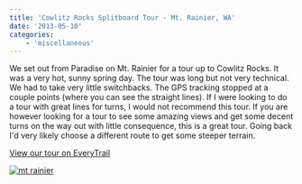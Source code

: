 ```yaml
---
title: 'Cowlitz Rocks Splitboard Tour - Mt. Rainier, WA'
date: '2013-05-10'
categories:
    - 'miscellaneous'
---
```


We set out from Paradise on Mt. Rainier for a tour up to Cowlitz Rocks. It was a very hot, sunny spring day. The tour was long but not very technical. We had to take very little switchbacks. The GPS tracking stopped at a couple points (where you can see the straight lines). If I were looking to do a tour with great lines for turns, I would not recommend this tour. If you are however looking for a tour to see some amazing views and get some decent turns on the way out with little consequence, this is a great tour. Going back I'd very likely choose a different route to get some steeper terrain.

[View our tour on EveryTrail](https://www.everytrail.com/view_trip.php?trip_id=2126709)

[![mt rainier](/images/posts/2013/05/mtrainier.png)](/images/posts/2013/05/mtrainier.png)
